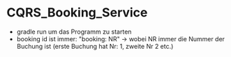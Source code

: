 # CQRS_Booking_Service
- gradle run um das Programm zu starten
- booking id ist immer: "booking: NR"  -> wobei NR immer die Nummer der Buchung ist (erste Buchung hat Nr: 1, zweite Nr 2 etc.)

